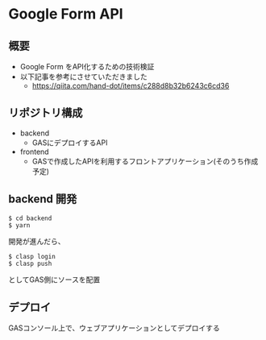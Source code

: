 # Google Form API
## 概要
- Google Form をAPI化するための技術検証
- 以下記事を参考にさせていただきました
  - https://qiita.com/hand-dot/items/c288d8b32b6243c6cd36

## リポジトリ構成
- backend
  - GASにデプロイするAPI
- frontend
  - GASで作成したAPIを利用するフロントアプリケーション(そのうち作成予定)

## backend 開発
```
$ cd backend
$ yarn
```
開発が進んだら、
```
$ clasp login
$ clasp push
```
としてGAS側にソースを配置

## デプロイ
GASコンソール上で、ウェブアプリケーションとしてデプロイする
